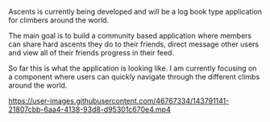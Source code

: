 Ascents is currently being developed and will be a log book type application for climbers around the world.

The main goal is to build a community based application where members can share hard ascents they do to their friends, direct message other users and view all of their friends progress in their feed.

So far this is what the application is looking like. I am currently focusing on a component where users can quickly navigate through the different climbs around the world.

https://user-images.githubusercontent.com/46767334/143791141-21807cbb-6aa4-4138-93d8-d95301c670e4.mp4


